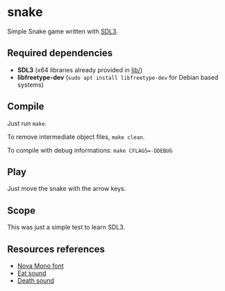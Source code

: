 # snake

Simple Snake game written with [SDL3](https://github.com/libsdl-org/SDL).

## Required dependencies

* **SDL3** (x64 libraries already provided in [lib/](./lib/))
* **libfreetype-dev** (`sudo apt install libfreetype-dev` for Debian based systems)

## Compile

Just run `make`.

To remove intermediate object files, `make clean`.

To compile with debug informations: `make CFLAGS=-DDEBUG`

## Play

Just move the snake with the arrow keys.

## Scope

This was just a simple test to learn SDL3.

## Resources references

- [Nova Mono font](https://fonts.google.com/specimen/Nova+Mono)
- [Eat sound](https://www.youtube.com/watch?v=Zm7Sbb9bzi8)
- [Death sound](https://www.youtube.com/watch?v=S7lvrg4yzAc)